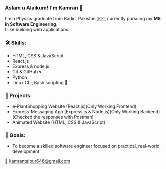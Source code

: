 ### Aslam u Alaikum! I'm Kamran 👋  
I'm a Physics graduate from Badin, Pakistan 🇵🇰, currently pursuing my **MS in Software Engineering**.  
I like building web applications.

### 🛠 Skills:
- HTML, CSS & JavaScript
- React.js
- Express & node.js
- Git & GitHub 🌀
- Python  
- Linux CLI, Bash scripting 🐧  

### 🚀 Projects:
- e-PlantShopping Website (React.js)(Only Working Frontend)
- Express-Messaging App (Express.js & Node.js)(Only Working Backend)(Checked the responses with Postman)
- Animated Website (HTML, CSS & JavaScript)

### 🎯 Goals:
- To become a skilled software engineer focused on practical, real-world development  

📧 kamrantalpur646@gmail.com
